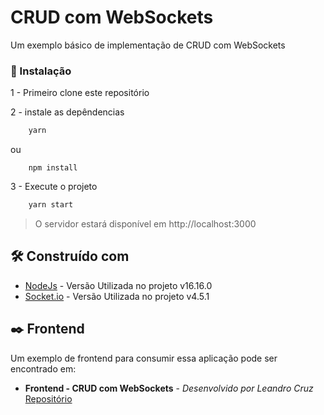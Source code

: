 # CRUD com WebSockets

Um exemplo básico de implementação de CRUD com WebSockets

### 🔧 Instalação

1 - Primeiro clone este repositório

2 - instale as depêndencias
```sh
    yarn 
```
ou
```
    npm install
```
3 - Execute o projeto

```sh
    yarn start
```

> O servidor estará disponível em http://localhost:3000

## 🛠️ Construído com

* [NodeJs]('https://nodejs.org/en/) - Versão Utilizada no projeto v16.16.0
* [Socket.io]('https://socket.io/') - Versão Utilizada no projeto v4.5.1

## ✒️ Frontend

Um exemplo de frontend para consumir essa aplicação pode ser encontrado em:

* **Frontend - CRUD com WebSockets** - *Desenvolvido por Leandro Cruz* [Repositório](https://github.com/leandrogcruzp)